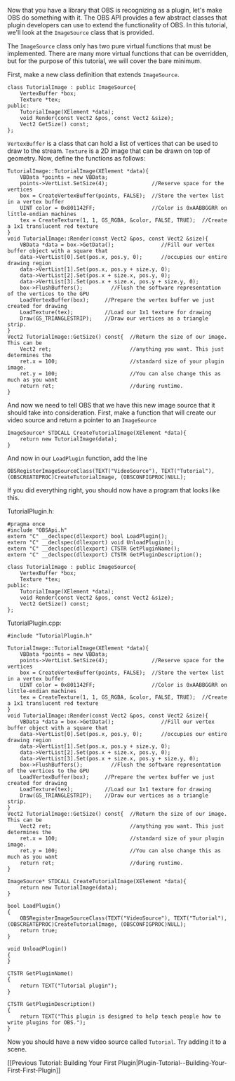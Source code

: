 Now that you have a library that OBS is recognizing as a plugin, let's make OBS do something with it. The OBS API provides a few abstract classes that plugin developers can use to extend the functionality of OBS. In this tutorial, we'll look at the `ImageSource` class that is provided.

The `ImageSource` class only has two pure virtual functions that must be implemented. There are many more virtual functions that can be overridden, but for the purpose of this tutorial, we will cover the bare minimum.

First, make a new class definition that extends `ImageSource`.

    class TutorialImage : public ImageSource{
        VertexBuffer *box;
        Texture *tex;
    public:
        TutorialImage(XElement *data);
        void Render(const Vect2 &pos, const Vect2 &size);
        Vect2 GetSize() const;
    };

`VertexBuffer` is a class that can hold a list of vertices that can be used to draw to the stream. `Texture` is a 2D image that can be drawn on top of geometry. Now, define the functions as follows:

    TutorialImage::TutorialImage(XElement *data){
        VBData *points = new VBData;
        points->VertList.SetSize(4);              //Reserve space for the vertices
        box = CreateVertexBuffer(points, FALSE);  //Store the vertex list in a vertex buffer
        UINT color = 0x801142FF;                  //Color is 0xAABBGGRR on little-endian machines
        tex = CreateTexture(1, 1, GS_RGBA, &color, FALSE, TRUE);  //Create a 1x1 translucent red texture
    }
    void TutorialImage::Render(const Vect2 &pos, const Vect2 &size){
        VBData *data = box->GetData();               //Fill our vertex buffer object with a square that
        data->VertList[0].Set(pos.x, pos.y, 0);      //occupies our entire drawing region
        data->VertList[1].Set(pos.x, pos.y + size.y, 0);
        data->VertList[2].Set(pos.x + size.x, pos.y, 0);
        data->VertList[3].Set(pos.x + size.x, pos.y + size.y, 0);
        box->FlushBuffers();         //Flush the software representation of the vertices to the GPU
        LoadVertexBuffer(box);     //Prepare the vertex buffer we just created for drawing
        LoadTexture(tex);          //Load our 1x1 texture for drawing
        Draw(GS_TRIANGLESTRIP);    //Draw our vertices as a triangle strip.
    }
    Vect2 TutorialImage::GetSize() const{  //Return the size of our image. This can be
        Vect2 ret;                         //anything you want. This just determines the
        ret.x = 100;                       //standard size of your plugin image.
        ret.y = 100;                       //You can also change this as much as you want
        return ret;                        //during runtime.
    }

And now we need to tell OBS that we have this new image source that it should take into consideration. First, make a function that will create our video source and return a pointer to an `ImageSource`

    ImageSource* STDCALL CreateTutorialImage(XElement *data){
        return new TutorialImage(data);
    }

And now in our `LoadPlugin` function, add the line

    OBSRegisterImageSourceClass(TEXT("VideoSource"), TEXT("Tutorial"), (OBSCREATEPROC)CreateTutorialImage, (OBSCONFIGPROC)NULL);

If you did everything right, you should now have a program that looks like this.

TutorialPlugin.h:

    #pragma once
    #include "OBSApi.h"
    extern "C" __declspec(dllexport) bool LoadPlugin();
    extern "C" __declspec(dllexport) void UnloadPlugin();
    extern "C" __declspec(dllexport) CTSTR GetPluginName();
    extern "C" __declspec(dllexport) CTSTR GetPluginDescription();
    
    class TutorialImage : public ImageSource{
        VertexBuffer *box;
        Texture *tex;
    public:
        TutorialImage(XElement *data);
        void Render(const Vect2 &pos, const Vect2 &size);
        Vect2 GetSize() const;
    };

TutorialPlugin.cpp:

    #include "TutorialPlugin.h"
    
    TutorialImage::TutorialImage(XElement *data){
        VBData *points = new VBData;
        points->VertList.SetSize(4);              //Reserve space for the vertices
        box = CreateVertexBuffer(points, FALSE);  //Store the vertex list in a vertex buffer
        UINT color = 0x801142FF;                  //Color is 0xAABBGGRR on little-endian machines
        tex = CreateTexture(1, 1, GS_RGBA, &color, FALSE, TRUE);  //Create a 1x1 translucent red texture
    }
    void TutorialImage::Render(const Vect2 &pos, const Vect2 &size){
        VBData *data = box->GetData();               //Fill our vertex buffer object with a square that
        data->VertList[0].Set(pos.x, pos.y, 0);      //occupies our entire drawing region
        data->VertList[1].Set(pos.x, pos.y + size.y, 0);
        data->VertList[2].Set(pos.x + size.x, pos.y, 0);
        data->VertList[3].Set(pos.x + size.x, pos.y + size.y, 0);
        box->FlushBuffers();         //Flush the software representation of the vertices to the GPU
        LoadVertexBuffer(box);     //Prepare the vertex buffer we just created for drawing
        LoadTexture(tex);          //Load our 1x1 texture for drawing
        Draw(GS_TRIANGLESTRIP);    //Draw our vertices as a triangle strip.
    }
    Vect2 TutorialImage::GetSize() const{  //Return the size of our image. This can be
        Vect2 ret;                         //anything you want. This just determines the
        ret.x = 100;                       //standard size of your plugin image.
        ret.y = 100;                       //You can also change this as much as you want
        return ret;                        //during runtime.
    }
    
    ImageSource* STDCALL CreateTutorialImage(XElement *data){
        return new TutorialImage(data);
    }
    
    bool LoadPlugin()
    {
        OBSRegisterImageSourceClass(TEXT("VideoSource"), TEXT("Tutorial"), (OBSCREATEPROC)CreateTutorialImage, (OBSCONFIGPROC)NULL);
        return true;
    }
    
    void UnloadPlugin()
    {
    }
    
    CTSTR GetPluginName()
    {
        return TEXT("Tutorial plugin");
    }
    
    CTSTR GetPluginDescription()
    {
        return TEXT("This plugin is designed to help teach people how to write plugins for OBS.");
    }

Now you should have a new video source called `Tutorial`. Try adding it to a scene. 

[[Previous Tutorial: Building Your First Plugin|Plugin-Tutorial-\-Building-Your-First-First-Plugin]]